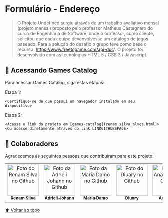 # Formulário - Endereço


> O Projeto Undefined surgiu através de um trabalho avaliativo mensal (projeto mensal) proposto pelo professor Matheus Castegnaro do curso de Engenharia de Software,
> onde o professor, como cliente, solicitou que cada equipe devenvolvesse um catálogo de jogos baseado.
> Para a solução do desafio o grupo teve como base o recurso 'https://www.freetogame.com/api-doc'.
> O projeto foi desenvolvido com as tecnologias HTML 5 / CSS 3 / Javascript.
## 🚀 Acessando Games Catalog

Para acessar Games Catalog, siga estas etapas:

Etapa 1:

```
<Certifique-se de que possui um navegador instalado em seu dispositivo>
```

Etapa 2:

```
<Acesse o link do projeto em [games-catalog](renam_silva_alves.html)>
<Ou acesse diretamente através do link LINKGITHUBSPAGE>
```

## 🤝 Colaboradores

Agradecemos às seguintes pessoas que contribuíram para este projeto:

<table>
  <tr>
    <td align="center">
      <a href="#">
        <img src="https://avatars.githubusercontent.com/u/90426220?s=400&u=b147ce9c1da8e51dd7b9616784575555574b1231&v=4" width="100px;" alt="Foto do Renam Silva no Github"/><br>
        <sub>
          <b>Renam Silva</b>
        </sub>
      </a>
    </td>
    <td align="center">
      <a href="#">
        <img src="https://avatars.githubusercontent.com/u/103552296?v=4" width="100px;" alt="Foto da Adrieli Johann no Github"/><br>
        <sub>
          <b>Adrieli Johann</b>
        </sub>
      </a>
    </td>
    <td align="center">
      <a href="#">
        <img src="https://avatars.githubusercontent.com/u/88912846?v=4" width="100px;" alt="Foto da Maria Damo no Github"/><br>
        <sub>
          <b>Maria Damo</b>
        </sub>
      </a>
    </td>
    <td align="center">
      <a href="#">
        <img src="https://avatars.githubusercontent.com/u/104037870?v=4" width="100px;" alt="Foto do Diuary no Github"/><br>
        <sub>
          <b>Diuary</b>
        </sub>
      </a>
    </td>
    <td align="center">
      <a href="#">
        <img src="https://avatars.githubusercontent.com/u/97199596?v=4" width="100px;" alt="Foto da Ana Julia no Github"/><br>
        <sub>
          <b>Ana Julia</b>
        </sub>
      </a>
    </td>
  </tr>
</table>

[⬆ Voltar ao topo](#Formulario-CEP)<br>
